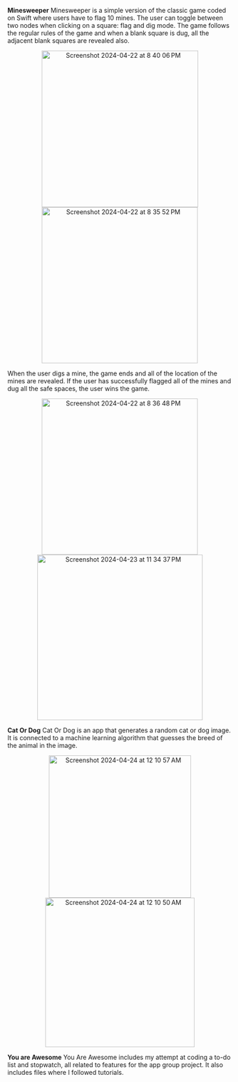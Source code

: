 **Minesweeper**
Minesweeper is a simple version of the classic game coded on Swift where users have to flag 10 mines. The user can toggle between two nodes when clicking on a square: flag and dig mode.
The game follows the regular rules of the game and when a blank square is dug, all the adjacent blank squares are revealed also.
<p align = "center">
  <img width="351" alt="Screenshot 2024-04-22 at 8 40 06 PM" src="https://github.com/joooanneliu/busn489-swift-practice/assets/63427747/476ffe37-6fe9-4921-8ed6-8dbd3e873775">
  <img width="350" alt="Screenshot 2024-04-22 at 8 35 52 PM" src="https://github.com/joooanneliu/busn489-swift-practice/assets/63427747/fa2dfa54-59e5-47bf-91eb-809b50e3ee23">
</p>

When the user digs a mine, the game ends and all of the location of the mines are revealed. If the user has successfully flagged all of the mines and dug all the safe spaces, the user wins the game.
<p align = "center">
  <img width="350" alt="Screenshot 2024-04-22 at 8 36 48 PM" src="https://github.com/joooanneliu/busn489-swift-practice/assets/63427747/f48014f3-f5a3-4486-85cf-dfc43ff6683a">
  <img width="371" alt="Screenshot 2024-04-23 at 11 34 37 PM" src="https://github.com/joooanneliu/busn489-swift-practice/assets/63427747/d75ecb68-edd9-497a-b661-4190391ee99d">
</p>

**Cat Or Dog**
Cat Or Dog is an app that generates a random cat or dog image. It is connected to a machine learning algorithm that guesses the breed of the animal in the image.
<p  align = "center">
  <img width="319" alt="Screenshot 2024-04-24 at 12 10 57 AM" src="https://github.com/joooanneliu/busn489-swift-practice/assets/63427747/fca04968-2267-4a2a-937d-444f18ad4a75">
  <img width="335" alt="Screenshot 2024-04-24 at 12 10 50 AM" src="https://github.com/joooanneliu/busn489-swift-practice/assets/63427747/6c146501-2464-48fb-aebd-7826f46e8d8a">
</p>


**You are Awesome**
You Are Awesome includes my attempt at coding a to-do list and stopwatch, all related to features for the app group project. It also includes files where I followed tutorials. 

